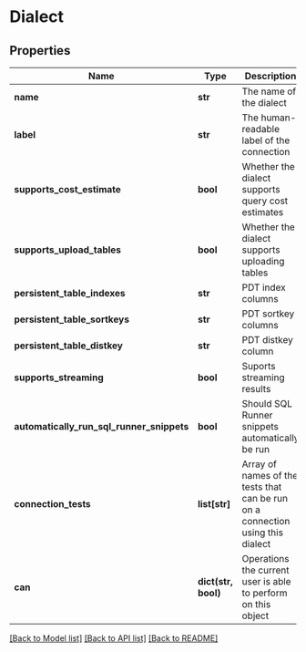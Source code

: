 # Dialect

## Properties
Name | Type | Description | Notes
------------ | ------------- | ------------- | -------------
**name** | **str** | The name of the dialect | [optional] 
**label** | **str** | The human-readable label of the connection | [optional] 
**supports_cost_estimate** | **bool** | Whether the dialect supports query cost estimates | [optional] 
**supports_upload_tables** | **bool** | Whether the dialect supports uploading tables | [optional] 
**persistent_table_indexes** | **str** | PDT index columns | [optional] 
**persistent_table_sortkeys** | **str** | PDT sortkey columns | [optional] 
**persistent_table_distkey** | **str** | PDT distkey column | [optional] 
**supports_streaming** | **bool** | Suports streaming results | [optional] 
**automatically_run_sql_runner_snippets** | **bool** | Should SQL Runner snippets automatically be run | [optional] 
**connection_tests** | **list[str]** | Array of names of the tests that can be run on a connection using this dialect | [optional] 
**can** | **dict(str, bool)** | Operations the current user is able to perform on this object | [optional] 

[[Back to Model list]](../README.md#documentation-for-models) [[Back to API list]](../README.md#documentation-for-api-endpoints) [[Back to README]](../README.md)


